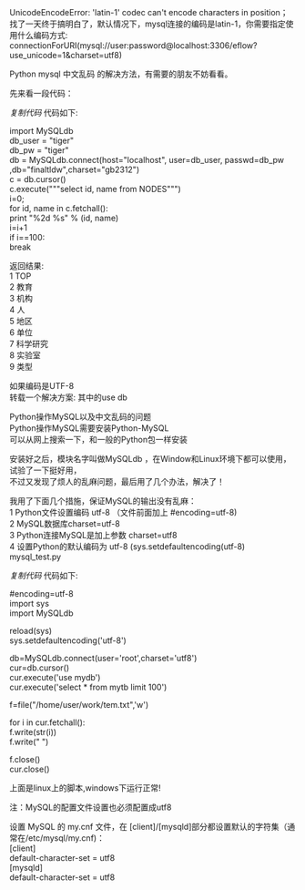 UnicodeEncodeError: 'latin-1' codec can't encode characters in position；  
找了一天终于搞明白了，默认情况下，mysql连接的编码是latin-1，你需要指定使用什么编码方式:  
connectionForURI(mysql://user:password@localhost:3306/eflow?use_unicode=1&charset=utf8)  
  

Python mysql 中文乱码 的解决方法，有需要的朋友不妨看看。  
  
先来看一段代码：  

_复制代码_ 代码如下:

  
import MySQLdb  
db_user = "tiger"  
db_pw = "tiger"  
db = MySQLdb.connect(host="localhost", user=db_user, passwd=db_pw
,db="finaltldw",charset="gb2312")  
c = db.cursor()  
c.execute("""select id, name from NODES""")  
i=0;  
for id, name in c.fetchall():  
print "%2d %s" % (id, name)  
i=i+1  
if i==100:  
break  

返回结果:  
1 TOP  
2 教育  
3 机构  
4 人  
5 地区  
6 单位  
7 科学研究  
8 实验室  
9 类型  
  
如果编码是UTF-8  
转载一个解决方案: 其中的use db  
  
Python操作MySQL以及中文乱码的问题  
Python操作MySQL需要安装Python-MySQL  
可以从网上搜索一下，和一般的Python包一样安装  
  
安装好之后，模块名字叫做MySQLdb ，在Window和Linux环境下都可以使用，试验了一下挺好用，  
不过又发现了烦人的乱麻问题，最后用了几个办法，解决了！  
  
我用了下面几个措施，保证MySQL的输出没有乱麻：  
1 Python文件设置编码 utf-8 （文件前面加上 #encoding=utf-8)  
2 MySQL数据库charset=utf-8  
3 Python连接MySQL是加上参数 charset=utf8  
4 设置Python的默认编码为 utf-8 (sys.setdefaultencoding(utf-8)  
mysql_test.py

_复制代码_ 代码如下:

  
#encoding=utf-8  
import sys  
import MySQLdb  
  
reload(sys)  
sys.setdefaultencoding('utf-8')  
  
db=MySQLdb.connect(user='root',charset='utf8')  
cur=db.cursor()  
cur.execute('use mydb')  
cur.execute('select * from mytb limit 100')  
  
f=file("/home/user/work/tem.txt",'w')  
  
for i in cur.fetchall():  
f.write(str(i))  
f.write(" ")  
  
f.close()  
cur.close()  

上面是linux上的脚本,windows下运行正常!  
  
注：MySQL的配置文件设置也必须配置成utf8  
  
设置 MySQL 的 my.cnf 文件，在 [client]/[mysqld]部分都设置默认的字符集（通常在/etc/mysql/my.cnf)：  
[client]  
default-character-set = utf8  
[mysqld]  
default-character-set = utf8

